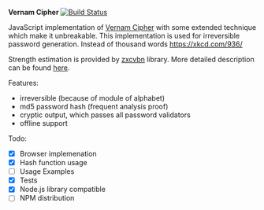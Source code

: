 **Vernam Cipher**
[![Build Status](https://travis-ci.org/zeckson/vernam-cipher.svg?branch=master)](https://travis-ci.org/zeckson/vernam-cipher)

JavaScript implementation of [Vernam Cipher](https://en.wikipedia.org/wiki/Gilbert_Vernam#The_Vernam_cipher) with some extended technique which make it unbreakable. This implementation is used for irreversible password generation.
Instead of thousand words https://xkcd.com/936/

Strength estimation is provided by [zxcvbn](https://github.com/dropbox/zxcvbn) library. More detailed description can be found [here](https://blogs.dropbox.com/tech/2012/04/zxcvbn-realistic-password-strength-estimation/).

Features:
- irreversible (because of module of alphabet)
- md5 password hash (frequent analysis proof)
- cryptic output, which passes all password validators
- offline support

Todo:
- [x] Browser implemenation
- [x] Hash function usage
- [ ] Usage Examples
- [x] Tests
- [x] Node.js library compatible
- [ ] NPM distribution
